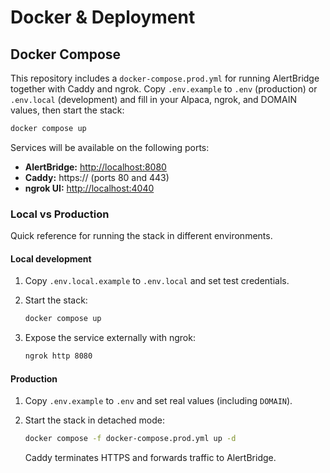 # Docker & Deployment

## Docker Compose

This repository includes a `docker-compose.prod.yml` for running AlertBridge together with Caddy and ngrok. Copy `.env.example` to `.env` (production) or `.env.local` (development) and fill in your Alpaca, ngrok, and DOMAIN values, then start the stack:

```bash
docker compose up
```

Services will be available on the following ports:

- **AlertBridge:** <http://localhost:8080>
- **Caddy:** https://<your-domain> (ports 80 and 443)
- **ngrok UI:** <http://localhost:4040>

### Local vs Production

Quick reference for running the stack in different environments.

#### Local development

1. Copy `.env.local.example` to `.env.local` and set test credentials.
2. Start the stack:

   ```bash
   docker compose up
   ```

3. Expose the service externally with ngrok:

   ```bash
   ngrok http 8080
   ```

#### Production

1. Copy `.env.example` to `.env` and set real values (including `DOMAIN`).
2. Start the stack in detached mode:

   ```bash
   docker compose -f docker-compose.prod.yml up -d
   ```

   Caddy terminates HTTPS and forwards traffic to AlertBridge.
